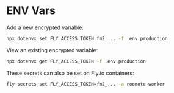 # ENV Vars

Add a new encrypted variable:

```sh
npx dotenvx set FLY_ACCESS_TOKEN fm2_... -f .env.production
```

View an existing encrypted variable:

```sh
npx dotenvx get FLY_ACCESS_TOKEN -f .env.production
```

These secrets can also be set on Fly.io containers:

```sh
fly secrets set FLY_ACCESS_TOKEN=fm2_... -a roomote-worker
```
